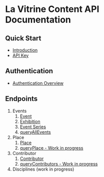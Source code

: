 # La Vitrine Content API Documentation

## Quick Start
- [Introduction](introduction)
- [API Key](#)

## Authentication
- [Authentication Overview](auth)

## Endpoints
1. Events
   1. [Event](main/event.md)
   2. [Exhibition](main/exhibition.md)
   3. [Event Series](main/series.md)
   4. [queryAllEvents](main/queryAllEvents.md)
2. Place
   1. [Place](main/place.md)
   2. [queryPlace - Work in progress](#)
3. Contributor
   1. [Contributor](main/contributor.md)
   2. [queryContributors - Work in progress](#)
4. Disciplines (work in progress)